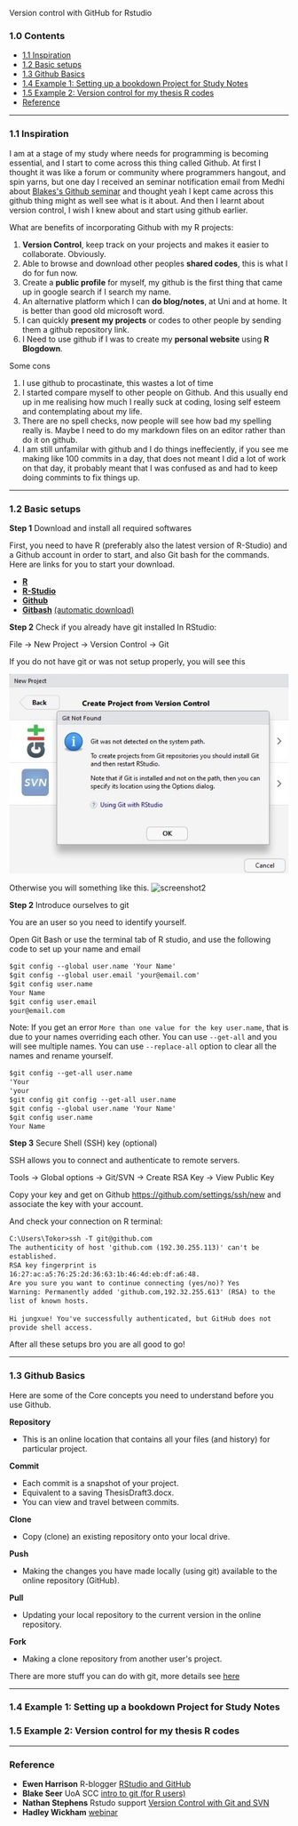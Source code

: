 Version control with GitHub for Rstudio

### 1.0 Contents

- [1.1 Inspiration](https://github.com/jungxue/R-lyublyu-Git/blob/master/README.md#11-inspiration)
- [1.2 Basic setups](https://github.com/jungxue/R2Git/blob/master/README.md#12-basic-setups)
- [1.3 Github Basics](https://github.com/jungxue/R2Git/blob/master/README.md#13-github-basics)
- [1.4 Example 1: Setting up a bookdown Project for Study Notes](https://github.com/jungxue/R2Git/blob/master/README.md#14-example-1-setting-up-a-bookdown-project-for-study-notes)
- [1.5 Example 2: Version control for my thesis R codes](https://github.com/jungxue/R2Git/blob/master/README.md#15-example-2-version-control-for-my-thesis-r-codes)
- [Reference](https://github.com/jungxue/R2Git/blob/master/README.md#reference)

-------------------------------------------------------------------------------------------------------------------

### 1.1 Inspiration

I am at a stage of my study where needs for programming is becoming essential, and I start to come across this thing called Github. At first I thought it was like a forum or community where programmers hangout, and spin yarns, but one day I received an seminar notification email from Medhi about [Blakes's Github seminar](https://github.com/sccuoa/intro-to-git) and thought yeah I kept came across this github thing might as well see what is it about. And then I learnt about version control, I wish I knew about and start using github earlier.

What are benefits of incorporating Github with my R projects:

1. **Version Control**, keep track on your projects and makes it easier to collaborate. Obviously. 
2. Able to browse and download other peoples **shared codes**, this is what I do for fun now.
3. Create a **public profile** for myself, my github is the first thing that came up in google search if I search my name.
4. An alternative platform which I can **do blog/notes**, at Uni and at home. It is better than good old microsoft word. 
5. I can quickly **present my projects** or codes to other people by sending them a github repository link.
6. I Need to use github if I was to create my **personal website** using **R Blogdown**.

Some cons

1. I use github to procastinate, this wastes a lot of time
2. I started compare myself to other people on Github. And this usually end up in me realising how much I really suck at coding, losing self esteem and contemplating about my life. 
3. There are no spell checks, now people will see how bad my spelling really is. Maybe I need to do my markdown files on an editor rather than do it on github. 
4. I am still unfamilar with github and I do things ineffeciently, if you see me making like 100 commits in a day, that does not meant I did a lot of work on that day, it probably meant that I was confused as and had to keep doing commints to fix things up.  

-------------------------------------------------------------------------------------------------------------------

### 1.2 Basic setups

**Step 1** Download and install all required softwares

First, you need to have R (preferably also the latest version of R-Studio) and a Github account in order to start, and also Git bash for the commands. Here are links for you to start your download. 

- [**R**](https://cran.r-project.org/)
- [**R-Studio**](https://www.rstudio.com/products/rstudio/download/)
- [**Github**](https://github.com/)
- [**Gitbash**](https://gitforwindows.org/) [(automatic download)](https://git-scm.com/download/win)

**Step 2**  Check if you already have git installed In RStudio:

File → New Project → Version Control → Git

If you do not have git or was not setup properly, you will see this
<p align="center">
   <img  src="R2Git1.jpg">
</p>

Otherwise you will something like this. 
![screenshot2](R2Git2.jpg)

**Step 2** Introduce ourselves to git

You are an user so you need to identify yourself.

Open Git Bash or use the terminal tab of R studio, and use the following code to set up your name and email

```git
$git config --global user.name 'Your Name'
$git config --global user.email 'your@email.com'
$git config user.name
Your Name
$git config user.email
your@email.com
```
Note: If you get an error `More than one value for the key user.name`, that is due to your names overriding each other.
You can use `--get-all` and you will see multiple names. 
You can use `--replace-all` option to clear all the names and rename yourself. 

```git
$git config --get-all user.name
'Your
'your
$git config git config --get-all user.name 
$git config --global user.name 'Your Name'
$git config user.name
Your Name
```

**Step 3** Secure Shell (SSH) key (optional)

SSH allows you to connect and authenticate to remote servers.

Tools → Global options → Git/SVN → Create RSA Key → View Public Key

Copy your key and get on Github https://github.com/settings/ssh/new and associate the key with your account.

And check your connection on R terminal: 

```git
C:\Users\Tokor>ssh -T git@github.com
The authenticity of host 'github.com (192.30.255.113)' can't be established.
RSA key fingerprint is 16:27:ac:a5:76:25:2d:36:63:1b:46:4d:eb:df:a6:48.
Are you sure you want to continue connecting (yes/no)? Yes
Warning: Permanently added 'github.com,192.32.255.613' (RSA) to the list of known hosts.

Hi jungxue! You've successfully authenticated, but GitHub does not provide shell access.

```
After all these setups bro you are all good to go!

-------------------------------------------------------------------------------------------------------------------

### 1.3 Github Basics

Here are some of the Core concepts you need to understand before you use Github. 

**Repository**
- This is an online location that contains all your files (and history) for particular project.

**Commit**
- Each commit is a snapshot of your project.
- Equivalent to a saving ThesisDraft3.docx.
- You can view and travel between commits. 

**Clone**
- Copy (clone) an existing repository onto your local drive. 

**Push**
- Making the changes you have made locally (using git) available to the online repository (GitHub).

**Pull**
- Updating your local repository to the current version in the online repository.

**Fork**
- Making a clone repository from another user's project.


There are more stuff you can do with git, more details see [here]()

-------------------------------------------------------------------------------------------------------------------
### 1.4 Example 1: Setting up a bookdown Project for Study Notes

### 1.5 Example 2: Version control for my thesis R codes

-------------------------------------------------------------------------------------------------------------------

### Reference

- **Ewen Harrison** R-blogger [RStudio and GitHub](https://www.r-bloggers.com/rstudio-and-github/)
- **Blake Seer** UoA SCC [intro to git (for R users)](https://github.com/sccuoa/intro-to-git)
- **Nathan Stephens** Rstudo support [Version Control with Git and SVN](https://support.rstudio.com/hc/en-us/articles/200532077-Version-Control-with-Git-and-SVN)
- **Hadley Wickham** [webinar](https://www.rstudio.com/resources/webinars/collaboration-and-time-travel-version-control-with-git-github-and-rstudio/)

